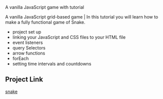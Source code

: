 
A vanilla JavaScript game with tutorial

A vanilla JavaScript grid-based game | In this tutorial you will learn how to make a fully functional game of Snake.

* project set up
* linking your JavaScript and CSS files to your HTML file
* event listeners
* query Selectors
* arrow functions
* forEach
* setting time intervals and countdowns

## Project Link

[snake](https://codesandbox.io/s/github/halenisakus/snakegame)
